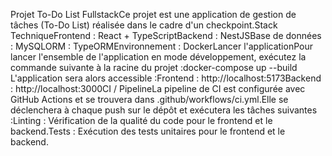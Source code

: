 Projet To-Do List FullstackCe projet est une application de gestion de tâches (To-Do List) réalisée dans le cadre d'un checkpoint.Stack TechniqueFrontend : React + TypeScriptBackend : NestJSBase de données : MySQLORM : TypeORMEnvironnement : DockerLancer l'applicationPour lancer l'ensemble de l'application en mode développement, exécutez la commande suivante à la racine du projet :docker-compose up --build
L'application sera alors accessible :Frontend : http://localhost:5173Backend : http://localhost:3000CI / PipelineLa pipeline de CI est configurée avec GitHub Actions et se trouvera dans .github/workflows/ci.yml.Elle se déclenchera à chaque push sur le dépôt et exécutera les tâches suivantes :Linting : Vérification de la qualité du code pour le frontend et le backend.Tests : Exécution des tests unitaires pour le frontend et le backend.

